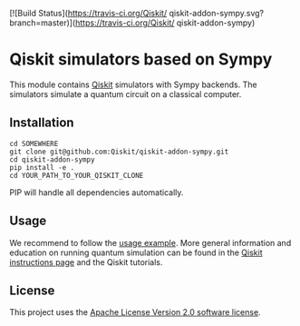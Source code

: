 [![Build Status](https://travis-ci.org/Qiskit/ qiskit-addon-sympy.svg?branch=master)](https://travis-ci.org/Qiskit/ qiskit-addon-sympy)

# Qiskit simulators based on Sympy

This module contains [Qiskit](https://www.qiskit.org/) simulators with Sympy backends. The simulators simulate a quantum circuit on a classical computer.

## Installation


```
cd SOMEWHERE
git clone git@github.com:Qiskit/qiskit-addon-sympy.git
cd qiskit-addon-sympy
pip install -e .
cd YOUR_PATH_TO_YOUR_QISKIT_CLONE
```

PIP will handle all dependencies automatically.

## Usage

We recommend to follow the [usage example](examples/sympy_backends.py). More general information and education on running quantum simulation can be found in the [Qiskit instructions page](https://github.com/Qiskit/qiskit-core) and the Qiskit tutorials.

## License

This project uses the [Apache License Version 2.0 software license](https://www.apache.org/licenses/LICENSE-2.0).
